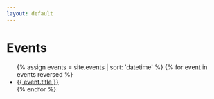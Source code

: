 ```yaml
---
layout: default
---
```


# Events

<div>
  <ul>
    {% assign events = site.events | sort: 'datetime' %}
    {% for event in events reversed %}
    <li>
      <a href="{{ event.url | prepend: site.baseurl  }}">{{ event.title }}</a>
    </li>
    {% endfor %}
  </ul>
</div>
